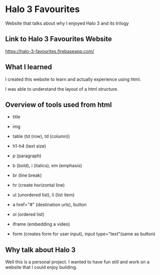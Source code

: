 # Halo 3 Favourites

Website that talks about why I enjoyed Halo 3 and its trilogy

## Link to Halo 3 Favourites Website 
https://halo-3-favourites.firebaseapp.com/


## What I learned

I created this website to learn and actually experience using html.

I was able to understand the layout of a html structure. 

## Overview of tools used from html

* title

* img

* table (td (row), td (column))

* h1-h4 (text size)

* p (paragraph)

* b (bold), i (italics), em (emphasis)

* br (line break)

* hr (create horizontal line)

* ul (unordered list), li (list item)

* a href="#" (destination urls), button

* ol (ordered list)

* iframe (embedding a video)

* form (creates form for user input), input type="text"(same as button)

## Why talk about Halo 3
Well this is a personal project. 
I wanted to have fun still and work on a website that I could enjoy building.
